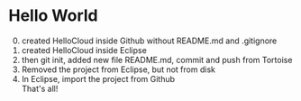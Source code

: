 Hello World
===========

0) created HelloCloud inside Github without README.md and .gitignore<br>
1) created HelloCloud inside Eclipse<br>
2) then git init, added new file README.md, commit and push from Tortoise<br>
3) Removed the project from Eclipse, but not from disk<br>
4) In Eclipse, import the project from Github<br>
That's all!